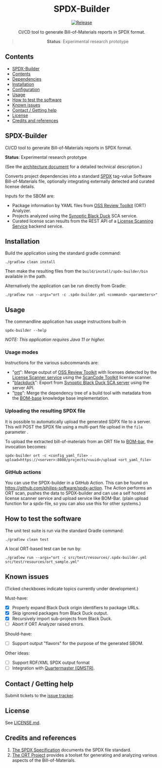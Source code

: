 <div align="center">

# SPDX-Builder

[![Release](https://img.shields.io/github/release/philips-software/spdx-builder.svg)](https://github.com/philips-software/spdx-builder/releases)

CI/CD tool to generate Bill-of-Materials reports in SPDX format.
> **Status**: Experimental research prototype

</div>

## Contents

- [SPDX-Builder](#spdx-builder)
- [Contents](#contents)
- [Dependencies](#dependencies)
- [Installation](#installation)
- [Configuration](#configuration)
- [Usage](#usage)
- [How to test the software](#how-to-test-the-software)
- [Known issues](#known-issues)
- [Contact / Getting help](#contact--getting-help)
- [License](#license)
- [Credits and references](#credits-and-references)

## SPDX-Builder

CI/CD tool to generate Bill-of-Materials reports in SPDX format.

**Status**: Experimental research prototype

(See the [architecture document](docs/architecture.md) for a detailed technical
description.)

Converts project dependencies into a standard
[SPDX](https://spdx.github.io/spdx-spec) tag-value Software Bill-of-Materials
file, optionally integrating externally detected and curated license details.

Inputs for the SBOM are:

* Package information by YAML files from
  [OSS Review Toolkit](https://github.com/oss-review-toolkit/ort) (ORT)
  Analyzer.
* Projects analyzed using
  the [Synoptic Black Duck](https://www.synopsys.com/software-integrity/security-testing/software-composition-analysis.html)
  SCA service.
* Curated license scan results from the REST API of a
  [License Scanning Service](https://github.com/philips-software/license-scanner)
  backend service.

## Installation

Build the application using the standard gradle command:

```shell
./gradlew clean install
```

Then make the resulting files from the `build/install/spdx-builder/bin`
available in the path.

Alternatively the application can be run directly from Gradle:

```shell
./gradlew run --args="ort -c .spdx-builder.yml <command> <parameters>"
```

## Usage

The commandline application has usage instructions built-in

```shell
spdx-builder --help
```

_NOTE: This application requires Java 11 or higher._

### Usage modes

Instructions for the various subcommands are:

- "[ort](docs/usage_with_ort.md)": Merge output
  of [OSS Review Toolkit](https://github.com/oss-review-toolkit/ort) with
  licenses detected by
  the [License Scanner service](https://github.com/philips-software/license-scanner)
  using the [ScanCode Toolkit](https://github.com/nexB/scancode-toolkit) license
  scanner.
- "[blackduck](docs/usage_with_black_duck.md)": Export
  from [Synoptic Black Duck SCA server](https://www.synopsys.com/software-integrity/security-testing/software-composition-analysis.html)
  using the server API.
- "[tree](docs/usage_with_tree.md)": Merge the dependency tree of a build tool
  with metadata from
  the [BOM-base](https://github.com/philips-software/bom-base) knowledge base
  implementation.

### Uploading the resulting SPDX file

It is possible to automatically upload the generated SDPX file to a server. This
will POST the SPDX file using a multi-part file upload in the `file` parameter .

To upload the extracted bill-of-materials from an ORT file
to [BOM-bar](https://github.com/philips-software/bom-bar), the invocation
becomes:

```shell
spdx-builder ort -c <config_yaml_file> -upload=https://<server>:8080/projects/<uuid>/upload <ort_yaml_file>
```


### GitHub actions

You can use the SPDX-builder in a GitHub Action. This can be found on
<https://github.com/philips-software/spdx-action>. The Action performs an ORT
scan, pushes the data to SPDX-builder and can use a self hosted license scanner
service and upload service like BOM-Bar. (plain upload function for a spdx-file,
so you can also use this for other systems.)

## How to test the software

The unit test suite is run via the standard Gradle command:

```shell
./gradlew clean test
```

A local ORT-based test can be run by:

```shell
./gradlew run --args="ort -c src/test/resources/.spdx-builder.yml src/test/resources/ort_sample.yml"
```

## Known issues

(Ticked checkboxes indicate topics currently under development.)

Must-have:

- [x] Properly expand Black Duck origin identifiers to package URLs.
- [x] Skip ignored packages from Black Duck output.
- [x] Recursively import sub-projects from Black Duck.
- [ ] Abort if ORT Analyzer raised errors.

Should-have:

- [ ] Support output "flavors" for the purpose of the generated SBOM.

Other ideas:

- [ ] Support RDF/XML SPDX output format
- [ ] Integration with [Quartermaster (QMSTR)](https://qmstr.org/).

## Contact / Getting help

Submit tickets to
the [issue tracker](https://github.com/philips-software/spdx-builder/issues).

## License

See [LICENSE.md](LICENSE.md).

## Credits and references

1. [The SPDX Specification](https://spdx.github.io/spdx-spec) documents the SPDX
   file standard.
2. [The ORT Project](https://github.com/oss-review-toolkit) provides a toolset
   for generating and analyzing various aspects of the Bill-of-Materials.
